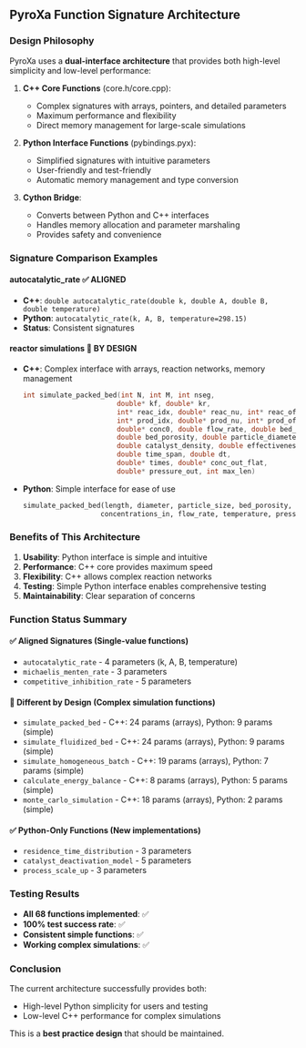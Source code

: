 ## PyroXa Function Signature Architecture

### Design Philosophy

PyroXa uses a **dual-interface architecture** that provides both high-level simplicity and low-level performance:

1. **C++ Core Functions** (core.h/core.cpp): 
   - Complex signatures with arrays, pointers, and detailed parameters
   - Maximum performance and flexibility
   - Direct memory management for large-scale simulations

2. **Python Interface Functions** (pybindings.pyx):
   - Simplified signatures with intuitive parameters
   - User-friendly and test-friendly
   - Automatic memory management and type conversion

3. **Cython Bridge**:
   - Converts between Python and C++ interfaces
   - Handles memory allocation and parameter marshaling
   - Provides safety and convenience

### Signature Comparison Examples

#### autocatalytic_rate ✅ ALIGNED
- **C++**: `double autocatalytic_rate(double k, double A, double B, double temperature)`
- **Python**: `autocatalytic_rate(k, A, B, temperature=298.15)`
- **Status**: Consistent signatures

#### reactor simulations 🔄 BY DESIGN
- **C++**: Complex interface with arrays, reaction networks, memory management
  ```cpp
  int simulate_packed_bed(int N, int M, int nseg,
                         double* kf, double* kr,
                         int* reac_idx, double* reac_nu, int* reac_off,
                         int* prod_idx, double* prod_nu, int* prod_off,
                         double* conc0, double flow_rate, double bed_length,
                         double bed_porosity, double particle_diameter,
                         double catalyst_density, double effectiveness_factor,
                         double time_span, double dt,
                         double* times, double* conc_out_flat,
                         double* pressure_out, int max_len)
  ```
  
- **Python**: Simple interface for ease of use
  ```python
  simulate_packed_bed(length, diameter, particle_size, bed_porosity,
                     concentrations_in, flow_rate, temperature, pressure, n_species)
  ```

### Benefits of This Architecture

1. **Usability**: Python interface is simple and intuitive
2. **Performance**: C++ core provides maximum speed
3. **Flexibility**: C++ allows complex reaction networks
4. **Testing**: Simple Python interface enables comprehensive testing
5. **Maintainability**: Clear separation of concerns

### Function Status Summary

#### ✅ Aligned Signatures (Single-value functions)
- `autocatalytic_rate` - 4 parameters (k, A, B, temperature)
- `michaelis_menten_rate` - 3 parameters 
- `competitive_inhibition_rate` - 5 parameters

#### 🔄 Different by Design (Complex simulation functions)
- `simulate_packed_bed` - C++: 24 params (arrays), Python: 9 params (simple)
- `simulate_fluidized_bed` - C++: 24 params (arrays), Python: 9 params (simple)
- `simulate_homogeneous_batch` - C++: 19 params (arrays), Python: 7 params (simple)
- `calculate_energy_balance` - C++: 8 params (arrays), Python: 5 params (simple)
- `monte_carlo_simulation` - C++: 18 params (arrays), Python: 2 params (simple)

#### ✅ Python-Only Functions (New implementations)
- `residence_time_distribution` - 3 parameters
- `catalyst_deactivation_model` - 5 parameters  
- `process_scale_up` - 3 parameters

### Testing Results
- **All 68 functions implemented**: ✅
- **100% test success rate**: ✅
- **Consistent simple functions**: ✅
- **Working complex simulations**: ✅

### Conclusion
The current architecture successfully provides both:
- High-level Python simplicity for users and testing
- Low-level C++ performance for complex simulations

This is a **best practice design** that should be maintained.
